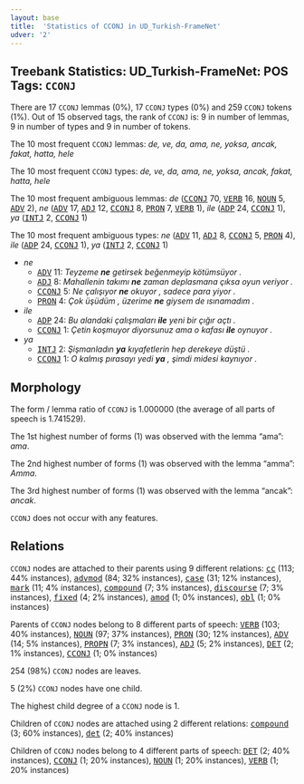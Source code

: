 ```yaml
---
layout: base
title:  'Statistics of CCONJ in UD_Turkish-FrameNet'
udver: '2'
---
```


## Treebank Statistics: UD_Turkish-FrameNet: POS Tags: `CCONJ`

There are 17 `CCONJ` lemmas (0%), 17 `CCONJ` types (0%) and 259 `CCONJ` tokens (1%).
Out of 15 observed tags, the rank of `CCONJ` is: 9 in number of lemmas, 9 in number of types and 9 in number of tokens.

The 10 most frequent `CCONJ` lemmas: <em>de, ve, da, ama, ne, yoksa, ancak, fakat, hatta, hele</em>

The 10 most frequent `CCONJ` types:  <em>de, ve, da, ama, ne, yoksa, ancak, fakat, hatta, hele</em>

The 10 most frequent ambiguous lemmas: <em>de</em> (<tt><a href="tr_framenet-pos-CCONJ.html">CCONJ</a></tt> 70, <tt><a href="tr_framenet-pos-VERB.html">VERB</a></tt> 16, <tt><a href="tr_framenet-pos-NOUN.html">NOUN</a></tt> 5, <tt><a href="tr_framenet-pos-ADV.html">ADV</a></tt> 2), <em>ne</em> (<tt><a href="tr_framenet-pos-ADV.html">ADV</a></tt> 17, <tt><a href="tr_framenet-pos-ADJ.html">ADJ</a></tt> 12, <tt><a href="tr_framenet-pos-CCONJ.html">CCONJ</a></tt> 8, <tt><a href="tr_framenet-pos-PRON.html">PRON</a></tt> 7, <tt><a href="tr_framenet-pos-VERB.html">VERB</a></tt> 1), <em>ile</em> (<tt><a href="tr_framenet-pos-ADP.html">ADP</a></tt> 24, <tt><a href="tr_framenet-pos-CCONJ.html">CCONJ</a></tt> 1), <em>ya</em> (<tt><a href="tr_framenet-pos-INTJ.html">INTJ</a></tt> 2, <tt><a href="tr_framenet-pos-CCONJ.html">CCONJ</a></tt> 1)

The 10 most frequent ambiguous types:  <em>ne</em> (<tt><a href="tr_framenet-pos-ADV.html">ADV</a></tt> 11, <tt><a href="tr_framenet-pos-ADJ.html">ADJ</a></tt> 8, <tt><a href="tr_framenet-pos-CCONJ.html">CCONJ</a></tt> 5, <tt><a href="tr_framenet-pos-PRON.html">PRON</a></tt> 4), <em>ile</em> (<tt><a href="tr_framenet-pos-ADP.html">ADP</a></tt> 24, <tt><a href="tr_framenet-pos-CCONJ.html">CCONJ</a></tt> 1), <em>ya</em> (<tt><a href="tr_framenet-pos-INTJ.html">INTJ</a></tt> 2, <tt><a href="tr_framenet-pos-CCONJ.html">CCONJ</a></tt> 1)


* <em>ne</em>
  * <tt><a href="tr_framenet-pos-ADV.html">ADV</a></tt> 11: <em>Teyzeme <b>ne</b> getirsek beğenmeyip kötümsüyor .</em>
  * <tt><a href="tr_framenet-pos-ADJ.html">ADJ</a></tt> 8: <em>Mahallenin takımı <b>ne</b> zaman deplasmana çıksa oyun veriyor .</em>
  * <tt><a href="tr_framenet-pos-CCONJ.html">CCONJ</a></tt> 5: <em>Ne çalışıyor <b>ne</b> okuyor , sadece para yiyor .</em>
  * <tt><a href="tr_framenet-pos-PRON.html">PRON</a></tt> 4: <em>Çok üşüdüm , üzerime <b>ne</b> giysem de ısınamadım .</em>
* <em>ile</em>
  * <tt><a href="tr_framenet-pos-ADP.html">ADP</a></tt> 24: <em>Bu alandaki çalışmaları <b>ile</b> yeni bir çığır açtı .</em>
  * <tt><a href="tr_framenet-pos-CCONJ.html">CCONJ</a></tt> 1: <em>Çetin koşmuyor diyorsunuz ama o kafası <b>ile</b> oynuyor .</em>
* <em>ya</em>
  * <tt><a href="tr_framenet-pos-INTJ.html">INTJ</a></tt> 2: <em>Şişmanladın <b>ya</b> kıyafetlerin hep derekeye düştü .</em>
  * <tt><a href="tr_framenet-pos-CCONJ.html">CCONJ</a></tt> 1: <em>O kalmış pırasayı yedi <b>ya</b> , şimdi midesi kaynıyor .</em>

## Morphology

The form / lemma ratio of `CCONJ` is 1.000000 (the average of all parts of speech is 1.741529).

The 1st highest number of forms (1) was observed with the lemma “ama”: <em>ama</em>.

The 2nd highest number of forms (1) was observed with the lemma “amma”: <em>Amma</em>.

The 3rd highest number of forms (1) was observed with the lemma “ancak”: <em>ancak</em>.

`CCONJ` does not occur with any features.


## Relations

`CCONJ` nodes are attached to their parents using 9 different relations: <tt><a href="tr_framenet-dep-cc.html">cc</a></tt> (113; 44% instances), <tt><a href="tr_framenet-dep-advmod.html">advmod</a></tt> (84; 32% instances), <tt><a href="tr_framenet-dep-case.html">case</a></tt> (31; 12% instances), <tt><a href="tr_framenet-dep-mark.html">mark</a></tt> (11; 4% instances), <tt><a href="tr_framenet-dep-compound.html">compound</a></tt> (7; 3% instances), <tt><a href="tr_framenet-dep-discourse.html">discourse</a></tt> (7; 3% instances), <tt><a href="tr_framenet-dep-fixed.html">fixed</a></tt> (4; 2% instances), <tt><a href="tr_framenet-dep-amod.html">amod</a></tt> (1; 0% instances), <tt><a href="tr_framenet-dep-obl.html">obl</a></tt> (1; 0% instances)

Parents of `CCONJ` nodes belong to 8 different parts of speech: <tt><a href="tr_framenet-pos-VERB.html">VERB</a></tt> (103; 40% instances), <tt><a href="tr_framenet-pos-NOUN.html">NOUN</a></tt> (97; 37% instances), <tt><a href="tr_framenet-pos-PRON.html">PRON</a></tt> (30; 12% instances), <tt><a href="tr_framenet-pos-ADV.html">ADV</a></tt> (14; 5% instances), <tt><a href="tr_framenet-pos-PROPN.html">PROPN</a></tt> (7; 3% instances), <tt><a href="tr_framenet-pos-ADJ.html">ADJ</a></tt> (5; 2% instances), <tt><a href="tr_framenet-pos-DET.html">DET</a></tt> (2; 1% instances), <tt><a href="tr_framenet-pos-CCONJ.html">CCONJ</a></tt> (1; 0% instances)

254 (98%) `CCONJ` nodes are leaves.

5 (2%) `CCONJ` nodes have one child.

The highest child degree of a `CCONJ` node is 1.

Children of `CCONJ` nodes are attached using 2 different relations: <tt><a href="tr_framenet-dep-compound.html">compound</a></tt> (3; 60% instances), <tt><a href="tr_framenet-dep-det.html">det</a></tt> (2; 40% instances)

Children of `CCONJ` nodes belong to 4 different parts of speech: <tt><a href="tr_framenet-pos-DET.html">DET</a></tt> (2; 40% instances), <tt><a href="tr_framenet-pos-CCONJ.html">CCONJ</a></tt> (1; 20% instances), <tt><a href="tr_framenet-pos-NOUN.html">NOUN</a></tt> (1; 20% instances), <tt><a href="tr_framenet-pos-VERB.html">VERB</a></tt> (1; 20% instances)

